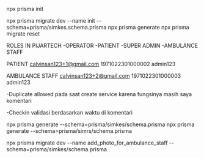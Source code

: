 npx prisma init

npx prisma migrate dev --name init --schema=prisma/simkes.schema.prisma
npx prisma generate
npx prisma migrate reset

ROLES IN PIJARTECH
-OPERATOR
-PATIENT
-SUPER ADMIN
-AMBULANCE STAFF

PATIENT
calvinsan123+1@gmail.com
1971022301000002
admin123

AMBULANCE STAFF
calvinsan123+2@gmail.com
1971022301000003
admin123

-Duplicate allowed pada saat create service karena fungsinya masih saya komentari

-Checkin validasi berdasarkan waktu di komentari

npx prisma generate --schema=prisma/simkes/schema.prisma
npx prisma generate --schema=prisma/simrs/schema.prisma

npx prisma migrate dev --name add_photo_for_ambulance_staff --schema=prisma/simkes/schema.prisma
